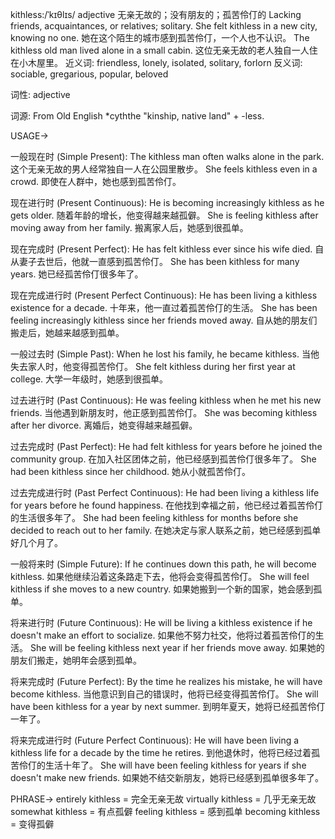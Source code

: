 kithless:/ˈkɪθlɪs/
adjective
无亲无故的；没有朋友的；孤苦伶仃的
Lacking friends, acquaintances, or relatives; solitary.
She felt kithless in a new city, knowing no one.  她在这个陌生的城市感到孤苦伶仃，一个人也不认识。
The kithless old man lived alone in a small cabin.  这位无亲无故的老人独自一人住在小木屋里。
近义词: friendless, lonely, isolated, solitary, forlorn
反义词: sociable, gregarious, popular, beloved

词性: adjective

词源: From Old English *cyththe "kinship, native land" + -less.


USAGE->

一般现在时 (Simple Present):
The kithless man often walks alone in the park.  这个无亲无故的男人经常独自一人在公园里散步。
She feels kithless even in a crowd.  即使在人群中，她也感到孤苦伶仃。


现在进行时 (Present Continuous):
He is becoming increasingly kithless as he gets older.  随着年龄的增长，他变得越来越孤僻。
She is feeling kithless after moving away from her family.  搬离家人后，她感到很孤单。


现在完成时 (Present Perfect):
He has felt kithless ever since his wife died.  自从妻子去世后，他就一直感到孤苦伶仃。
She has been kithless for many years.  她已经孤苦伶仃很多年了。


现在完成进行时 (Present Perfect Continuous):
He has been living a kithless existence for a decade.  十年来，他一直过着孤苦伶仃的生活。
She has been feeling increasingly kithless since her friends moved away.  自从她的朋友们搬走后，她越来越感到孤单。


一般过去时 (Simple Past):
When he lost his family, he became kithless.  当他失去家人时，他变得孤苦伶仃。
She felt kithless during her first year at college.  大学一年级时，她感到很孤单。


过去进行时 (Past Continuous):
He was feeling kithless when he met his new friends.  当他遇到新朋友时，他正感到孤苦伶仃。
She was becoming kithless after her divorce.  离婚后，她变得越来越孤僻。


过去完成时 (Past Perfect):
He had felt kithless for years before he joined the community group.  在加入社区团体之前，他已经感到孤苦伶仃很多年了。
She had been kithless since her childhood.  她从小就孤苦伶仃。


过去完成进行时 (Past Perfect Continuous):
He had been living a kithless life for years before he found happiness.  在他找到幸福之前，他已经过着孤苦伶仃的生活很多年了。
She had been feeling kithless for months before she decided to reach out to her family.  在她决定与家人联系之前，她已经感到孤单好几个月了。


一般将来时 (Simple Future):
If he continues down this path, he will become kithless.  如果他继续沿着这条路走下去，他将会变得孤苦伶仃。
She will feel kithless if she moves to a new country.  如果她搬到一个新的国家，她会感到孤单。


将来进行时 (Future Continuous):
He will be living a kithless existence if he doesn't make an effort to socialize.  如果他不努力社交，他将过着孤苦伶仃的生活。
She will be feeling kithless next year if her friends move away.  如果她的朋友们搬走，她明年会感到孤单。


将来完成时 (Future Perfect):
By the time he realizes his mistake, he will have become kithless.  当他意识到自己的错误时，他将已经变得孤苦伶仃。
She will have been kithless for a year by next summer.  到明年夏天，她将已经孤苦伶仃一年了。


将来完成进行时 (Future Perfect Continuous):
He will have been living a kithless life for a decade by the time he retires.  到他退休时，他将已经过着孤苦伶仃的生活十年了。
She will have been feeling kithless for years if she doesn't make new friends.  如果她不结交新朋友，她将已经感到孤单很多年了。



PHRASE->
entirely kithless = 完全无亲无故
virtually kithless =  几乎无亲无故
somewhat kithless = 有点孤僻
feeling kithless = 感到孤单
becoming kithless = 变得孤僻
